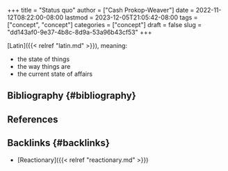 +++
title = "Status quo"
author = ["Cash Prokop-Weaver"]
date = 2022-11-12T08:22:00-08:00
lastmod = 2023-12-05T21:05:42-08:00
tags = ["concept", "concept"]
categories = ["concept"]
draft = false
slug = "dd143af0-9e37-4b8c-8d9a-53a96b43cf53"
+++

[Latin]({{< relref "latin.md" >}}), meaning:

-   the state of things
-   the way things are
-   the current state of affairs


## Bibliography {#bibliography}

## References

<style>.csl-entry{text-indent: -1.5em; margin-left: 1.5em;}</style><div class="csl-bib-body">
</div>


## Backlinks {#backlinks}

-   [Reactionary]({{< relref "reactionary.md" >}})
